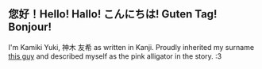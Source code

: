 ## 您好！Hello! Hallo! こんにちは! Guten Tag! Bonjour!

I'm Kamiki Yuki, 神木 友希 as written in Kanji. Proudly inherited my surname [this guy](https://megamitensei.fandom.com/wiki/Akinari_Kamiki) and described myself as the pink alligator in the story. :3 

